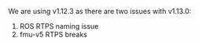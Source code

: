 We are using v1.12.3 as there are two issues with v1.13.0:

1. ROS RTPS naming issue
2. fmu-v5 RTPS breaks
